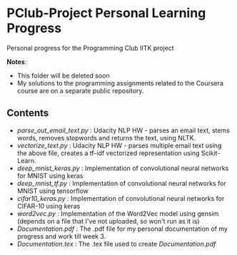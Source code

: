 # PClub-Project Personal Learning Progress
Personal progress for the Programming Club IITK project

**Notes**:
* This folder will be deleted soon
* My solutions to the programming assignments related to the Coursera course are on a separate public repository.

Contents
--------
* *parse\_out\_email\_text.py* : Udacity NLP HW - parses an email text, stems words, removes stopwords and returns the text, using NLTK.
* *vectorize\_text.py* : Udacity NLP HW - parses multiple email text using the above file, creates a tf-idf vectorized representation using Scikit-Learn.
* *deep_mnist_keras.py* : Implementation of convolutional neural networks for MNIST using keras
* *deep_mnist_tf.py* : Implementation of convolutional neural networks for MNIST using tensorflow
* *cifar10_keras.py* : Implementation of convolutional neural networks for CIFAR-10 using keras
* *word2vec.py* : Implementation of the Word2Vec model using gensim (depends on a file that I've not uploaded, so won't run as it is)
* *Documentation.pdf* : The .pdf file for my personal documentation of my progress and work till week 3.
* *Documentation.tex* : The .tex file used to create *Documentation.pdf*
